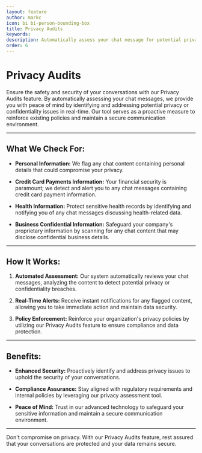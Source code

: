 ```yaml
---
layout: feature
author: markc
icon: bi bi-person-bounding-box
title: Privacy Audits
keywords: 
description: Automatically assess your chat message for potential privacy or confidentiality issues for assurance and re-enforcement of policy.
order: 6
---
```



# Privacy Audits

Ensure the safety and security of your conversations with our Privacy Audits feature. By automatically assessing your chat messages, we provide you with peace of mind by identifying and addressing potential privacy or confidentiality issues in real-time. Our tool serves as a proactive measure to reinforce existing policies and maintain a secure communication environment.

---

## What We Check For:

- **Personal Information:** We flag any chat content containing personal details that could compromise your privacy.

- **Credit Card Payments Information:** Your financial security is paramount; we detect and alert you to any chat messages containing credit card payment information.

- **Health Information:** Protect sensitive health records by identifying and notifying you of any chat messages discussing health-related data.

- **Business Confidential Information:** Safeguard your company's proprietary information by scanning for any chat content that may disclose confidential business details.

---

## How It Works:

1. **Automated Assessment:** Our system automatically reviews your chat messages, analyzing the content to detect potential privacy or confidentiality breaches.

2. **Real-Time Alerts:** Receive instant notifications for any flagged content, allowing you to take immediate action and maintain data security.

3. **Policy Enforcement:** Reinforce your organization's privacy policies by utilizing our Privacy Audits feature to ensure compliance and data protection.

---

## Benefits:

- **Enhanced Security:** Proactively identify and address privacy issues to uphold the security of your conversations.

- **Compliance Assurance:** Stay aligned with regulatory requirements and internal policies by leveraging our privacy assessment tool.

- **Peace of Mind:** Trust in our advanced technology to safeguard your sensitive information and maintain a secure communication environment.

---

Don't compromise on privacy. With our Privacy Audits feature, rest assured that your conversations are protected and your data remains secure.

